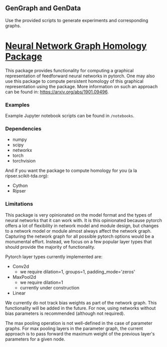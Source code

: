 ## GenGraph and GenData
Use the provided scripts to generate experiments and corresponding graphs. 

# [Neural Network Graph Homology Package](https://github.com/tgebhart/nn_homology)

This package provides functionality for computing a graphical representation of
feedforward neural networks in pytorch. One may also use this package to compute
persistent homology of this graphical representation using the package. More
information on such an approach can be found in: https://arxiv.org/abs/1901.09496.

### Examples

Example Jupyter notebook scripts can be found in `/notebooks`.

### Dependencies

  - numpy
  - scipy
  - networkx
  - torch
  - torchvision

And if you want the package to compute homology for you (a la ripser.scikit-tda.org):

  - Cython
  - Ripser

### Limitations

This package is very opinionated on the model format and the types of neural
networks that it can work with. It is this opinionated because pytorch offers a
lot of flexibility in network model and module design, but changes to a network
model or module almost always affect the network graph. Capturing the network
graph for all possible pytorch options would be a monumental effort. Instead,
we focus on a few popular layer types that should provide the majority of
functionality.

Pytorch layer types currently implemented are:

  - Conv2d
    - we require dilation=1, groups=1, padding_mode='zeros'
  - MaxPool2d
    - we require dilation=1
    - currently under construction
  - Linear

We currently do not track bias weights as part of the network graph. This
functionality will be added in the future. For now, using networks without
bias parameters is recommended (although not required).

The max pooling operation is not well-defined in the case of parameter graphs.
For max pooling layers in the parameter graph, the current approach is to pass
forward the maximum weight of the previous layer's parameters for a given node.  
